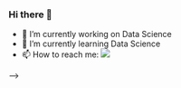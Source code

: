 ### Hi there 👋

- 🔭 I’m currently working on Data Science
- 🌱 I’m currently learning Data Science
- 📫 How to reach me: 
![](https://dcbadge.vercel.app/api/shield/6778)



-->

